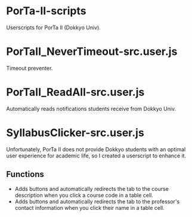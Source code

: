 # PorTa-II-scripts
Userscripts for PorTa II (Dokkyo Univ).

# PorTaII_NeverTimeout-src.user.js
Timeout preventer.

# PorTaII_ReadAll-src.user.js
Automatically reads notifications students receive from Dokkyo Univ.

# SyllabusClicker-src.user.js
Unfortunately, PorTa II does not provide Dokkyo students with an optimal user experience for academic life, so I created a userscript to enhance it.

## Functions
 - Adds buttons and automatically redirects the tab to the course description when you click a course code in a table cell.
 - Adds buttons and automatically redirects the tab to the professor's contact information when you click their name in a table cell.
